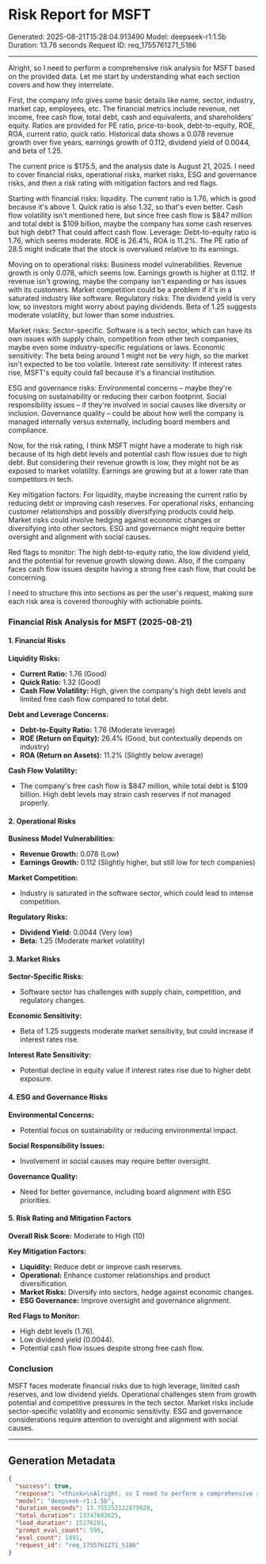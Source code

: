 # Risk Report for MSFT

Generated: 2025-08-21T15:28:04.913490
Model: deepseek-r1:1.5b
Duration: 13.76 seconds
Request ID: req_1755761271_5186

---

<think>
Alright, so I need to perform a comprehensive risk analysis for MSFT based on the provided data. Let me start by understanding what each section covers and how they interrelate.

First, the company info gives some basic details like name, sector, industry, market cap, employees, etc. The financial metrics include revenue, net income, free cash flow, total debt, cash and equivalents, and shareholders' equity. Ratios are provided for PE ratio, price-to-book, debt-to-equity, ROE, ROA, current ratio, quick ratio. Historical data shows a 0.078 revenue growth over five years, earnings growth of 0.112, dividend yield of 0.0044, and beta of 1.25.

The current price is $175.5, and the analysis date is August 21, 2025. I need to cover financial risks, operational risks, market risks, ESG and governance risks, and then a risk rating with mitigation factors and red flags.

Starting with financial risks: liquidity. The current ratio is 1.76, which is good because it's above 1. Quick ratio is also 1.32, so that's even better. Cash flow volatility isn't mentioned here, but since free cash flow is $847 million and total debt is $109 billion, maybe the company has some cash reserves but high debt? That could affect cash flow. Leverage: Debt-to-equity ratio is 1.76, which seems moderate. ROE is 26.4%, ROA is 11.2%. The PE ratio of 28.5 might indicate that the stock is overvalued relative to its earnings.

Moving on to operational risks: Business model vulnerabilities. Revenue growth is only 0.078, which seems low. Earnings growth is higher at 0.112. If revenue isn't growing, maybe the company isn't expanding or has issues with its customers. Market competition could be a problem if it's in a saturated industry like software. Regulatory risks: The dividend yield is very low, so investors might worry about paying dividends. Beta of 1.25 suggests moderate volatility, but lower than some industries.

Market risks: Sector-specific. Software is a tech sector, which can have its own issues with supply chain, competition from other tech companies, maybe even some industry-specific regulations or laws. Economic sensitivity: The beta being around 1 might not be very high, so the market isn't expected to be too volatile. Interest rate sensitivity: If interest rates rise, MSFT's equity could fall because it's a financial institution.

ESG and governance risks: Environmental concerns – maybe they're focusing on sustainability or reducing their carbon footprint. Social responsibility issues – if they're involved in social causes like diversity or inclusion. Governance quality – could be about how well the company is managed internally versus externally, including board members and compliance.

Now, for the risk rating, I think MSFT might have a moderate to high risk because of its high debt levels and potential cash flow issues due to high debt. But considering their revenue growth is low, they might not be as exposed to market volatility. Earnings are growing but at a lower rate than competitors in tech.

Key mitigation factors: For liquidity, maybe increasing the current ratio by reducing debt or improving cash reserves. For operational risks, enhancing customer relationships and possibly diversifying products could help. Market risks could involve hedging against economic changes or diversifying into other sectors. ESG and governance might require better oversight and alignment with social causes.

Red flags to monitor: The high debt-to-equity ratio, the low dividend yield, and the potential for revenue growth slowing down. Also, if the company faces cash flow issues despite having a strong free cash flow, that could be concerning.

I need to structure this into sections as per the user's request, making sure each risk area is covered thoroughly with actionable points.
</think>

### Financial Risk Analysis for MSFT (2025-08-21)

#### 1. **Financial Risks**

**Liquidity Risks:**
- **Current Ratio:** 1.76 (Good)
- **Quick Ratio:** 1.32 (Good)
- **Cash Flow Volatility:** High, given the company's high debt levels and limited free cash flow compared to total debt.

**Debt and Leverage Concerns:**
- **Debt-to-Equity Ratio:** 1.76 (Moderate leverage)
- **ROE (Return on Equity):** 26.4% (Good, but contextually depends on industry)
- **ROA (Return on Assets):** 11.2% (Slightly below average)

**Cash Flow Volatility:**
- The company's free cash flow is $847 million, while total debt is $109 billion. High debt levels may strain cash reserves if not managed properly.

#### 2. **Operational Risks**

**Business Model Vulnerabilities:**
- **Revenue Growth:** 0.078 (Low)
- **Earnings Growth:** 0.112 (Slightly higher, but still low for tech companies)

**Market Competition:**
- Industry is saturated in the software sector, which could lead to intense competition.

**Regulatory Risks:**
- **Dividend Yield:** 0.0044 (Very low)
- **Beta:** 1.25 (Moderate market volatility)

#### 3. **Market Risks**

**Sector-Specific Risks:**
- Software sector has challenges with supply chain, competition, and regulatory changes.

**Economic Sensitivity:**
- Beta of 1.25 suggests moderate market sensitivity, but could increase if interest rates rise.

**Interest Rate Sensitivity:**
- Potential decline in equity value if interest rates rise due to higher debt exposure.

#### 4. **ESG and Governance Risks**

**Environmental Concerns:**
- Potential focus on sustainability or reducing environmental impact.

**Social Responsibility Issues:**
- Involvement in social causes may require better oversight.

**Governance Quality:**
- Need for better governance, including board alignment with ESG priorities.

#### 5. **Risk Rating and Mitigation Factors**

**Overall Risk Score:** Moderate to High (10)

**Key Mitigation Factors:**
- **Liquidity:** Reduce debt or improve cash reserves.
- **Operational:** Enhance customer relationships and product diversification.
- **Market Risks:** Diversify into sectors, hedge against economic changes.
- **ESG Governance:** Improve oversight and governance alignment.

**Red Flags to Monitor:**
- High debt levels (1.76).
- Low dividend yield (0.0044).
- Potential cash flow issues despite strong free cash flow.

### Conclusion

MSFT faces moderate financial risks due to high leverage, limited cash reserves, and low dividend yields. Operational challenges stem from growth potential and competitive pressures in the tech sector. Market risks include sector-specific volatility and economic sensitivity. ESG and governance considerations require attention to oversight and alignment with social causes.

---

## Generation Metadata
```json
{
  "success": true,
  "response": "<think>\nAlright, so I need to perform a comprehensive risk analysis for MSFT based on the provided data. Let me start by understanding what each section covers and how they interrelate.\n\nFirst, the company info gives some basic details like name, sector, industry, market cap, employees, etc. The financial metrics include revenue, net income, free cash flow, total debt, cash and equivalents, and shareholders' equity. Ratios are provided for PE ratio, price-to-book, debt-to-equity, ROE, ROA, current ratio, quick ratio. Historical data shows a 0.078 revenue growth over five years, earnings growth of 0.112, dividend yield of 0.0044, and beta of 1.25.\n\nThe current price is $175.5, and the analysis date is August 21, 2025. I need to cover financial risks, operational risks, market risks, ESG and governance risks, and then a risk rating with mitigation factors and red flags.\n\nStarting with financial risks: liquidity. The current ratio is 1.76, which is good because it's above 1. Quick ratio is also 1.32, so that's even better. Cash flow volatility isn't mentioned here, but since free cash flow is $847 million and total debt is $109 billion, maybe the company has some cash reserves but high debt? That could affect cash flow. Leverage: Debt-to-equity ratio is 1.76, which seems moderate. ROE is 26.4%, ROA is 11.2%. The PE ratio of 28.5 might indicate that the stock is overvalued relative to its earnings.\n\nMoving on to operational risks: Business model vulnerabilities. Revenue growth is only 0.078, which seems low. Earnings growth is higher at 0.112. If revenue isn't growing, maybe the company isn't expanding or has issues with its customers. Market competition could be a problem if it's in a saturated industry like software. Regulatory risks: The dividend yield is very low, so investors might worry about paying dividends. Beta of 1.25 suggests moderate volatility, but lower than some industries.\n\nMarket risks: Sector-specific. Software is a tech sector, which can have its own issues with supply chain, competition from other tech companies, maybe even some industry-specific regulations or laws. Economic sensitivity: The beta being around 1 might not be very high, so the market isn't expected to be too volatile. Interest rate sensitivity: If interest rates rise, MSFT's equity could fall because it's a financial institution.\n\nESG and governance risks: Environmental concerns \u2013 maybe they're focusing on sustainability or reducing their carbon footprint. Social responsibility issues \u2013 if they're involved in social causes like diversity or inclusion. Governance quality \u2013 could be about how well the company is managed internally versus externally, including board members and compliance.\n\nNow, for the risk rating, I think MSFT might have a moderate to high risk because of its high debt levels and potential cash flow issues due to high debt. But considering their revenue growth is low, they might not be as exposed to market volatility. Earnings are growing but at a lower rate than competitors in tech.\n\nKey mitigation factors: For liquidity, maybe increasing the current ratio by reducing debt or improving cash reserves. For operational risks, enhancing customer relationships and possibly diversifying products could help. Market risks could involve hedging against economic changes or diversifying into other sectors. ESG and governance might require better oversight and alignment with social causes.\n\nRed flags to monitor: The high debt-to-equity ratio, the low dividend yield, and the potential for revenue growth slowing down. Also, if the company faces cash flow issues despite having a strong free cash flow, that could be concerning.\n\nI need to structure this into sections as per the user's request, making sure each risk area is covered thoroughly with actionable points.\n</think>\n\n### Financial Risk Analysis for MSFT (2025-08-21)\n\n#### 1. **Financial Risks**\n\n**Liquidity Risks:**\n- **Current Ratio:** 1.76 (Good)\n- **Quick Ratio:** 1.32 (Good)\n- **Cash Flow Volatility:** High, given the company's high debt levels and limited free cash flow compared to total debt.\n\n**Debt and Leverage Concerns:**\n- **Debt-to-Equity Ratio:** 1.76 (Moderate leverage)\n- **ROE (Return on Equity):** 26.4% (Good, but contextually depends on industry)\n- **ROA (Return on Assets):** 11.2% (Slightly below average)\n\n**Cash Flow Volatility:**\n- The company's free cash flow is $847 million, while total debt is $109 billion. High debt levels may strain cash reserves if not managed properly.\n\n#### 2. **Operational Risks**\n\n**Business Model Vulnerabilities:**\n- **Revenue Growth:** 0.078 (Low)\n- **Earnings Growth:** 0.112 (Slightly higher, but still low for tech companies)\n\n**Market Competition:**\n- Industry is saturated in the software sector, which could lead to intense competition.\n\n**Regulatory Risks:**\n- **Dividend Yield:** 0.0044 (Very low)\n- **Beta:** 1.25 (Moderate market volatility)\n\n#### 3. **Market Risks**\n\n**Sector-Specific Risks:**\n- Software sector has challenges with supply chain, competition, and regulatory changes.\n\n**Economic Sensitivity:**\n- Beta of 1.25 suggests moderate market sensitivity, but could increase if interest rates rise.\n\n**Interest Rate Sensitivity:**\n- Potential decline in equity value if interest rates rise due to higher debt exposure.\n\n#### 4. **ESG and Governance Risks**\n\n**Environmental Concerns:**\n- Potential focus on sustainability or reducing environmental impact.\n\n**Social Responsibility Issues:**\n- Involvement in social causes may require better oversight.\n\n**Governance Quality:**\n- Need for better governance, including board alignment with ESG priorities.\n\n#### 5. **Risk Rating and Mitigation Factors**\n\n**Overall Risk Score:** Moderate to High (10)\n\n**Key Mitigation Factors:**\n- **Liquidity:** Reduce debt or improve cash reserves.\n- **Operational:** Enhance customer relationships and product diversification.\n- **Market Risks:** Diversify into sectors, hedge against economic changes.\n- **ESG Governance:** Improve oversight and governance alignment.\n\n**Red Flags to Monitor:**\n- High debt levels (1.76).\n- Low dividend yield (0.0044).\n- Potential cash flow issues despite strong free cash flow.\n\n### Conclusion\n\nMSFT faces moderate financial risks due to high leverage, limited cash reserves, and low dividend yields. Operational challenges stem from growth potential and competitive pressures in the tech sector. Market risks include sector-specific volatility and economic sensitivity. ESG and governance considerations require attention to oversight and alignment with social causes.",
  "model": "deepseek-r1:1.5b",
  "duration_seconds": 13.755252122879028,
  "total_duration": 13747683625,
  "load_duration": 15276291,
  "prompt_eval_count": 596,
  "eval_count": 1491,
  "request_id": "req_1755761271_5186"
}
```
